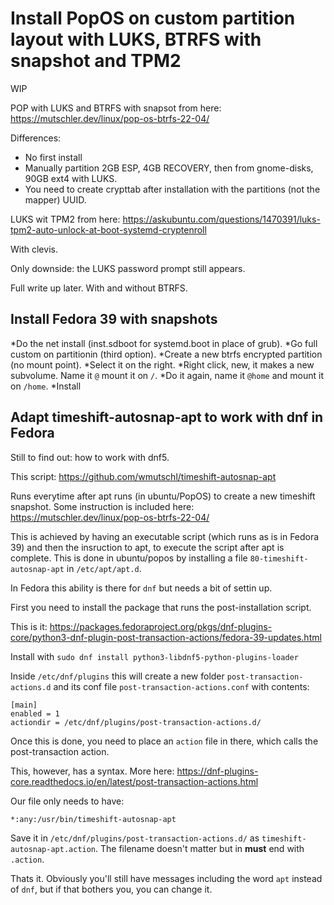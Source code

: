 # Install PopOS on custom partition layout with LUKS, BTRFS with snapshot and TPM2
WIP

POP with LUKS and BTRFS with snapsot from here: https://mutschler.dev/linux/pop-os-btrfs-22-04/

Differences:
* No first install
* Manually partition 2GB ESP, 4GB RECOVERY, then from gnome-disks, 90GB ext4 with LUKS.
* You need to create crypttab after installation with the partitions (not the mapper) UUID.

LUKS wit TPM2 from here: https://askubuntu.com/questions/1470391/luks-tpm2-auto-unlock-at-boot-systemd-cryptenroll

With clevis.

Only downside: the LUKS password prompt still appears.

Full write up later. With and without BTRFS.


## Install Fedora 39 with snapshots
*Do the net install (inst.sdboot for systemd.boot in place of grub).
*Go full custom on partitionin (third option).
*Create a new btrfs encrypted partition (no mount point).
*Select it on the right.
*Right click, new, it makes a new subvolume. Name it ```@``` mount it on ```/```.
*Do it again, name it ```@home``` and mount it on ```/home```.
*Install

## Adapt timeshift-autosnap-apt to work with dnf in Fedora
Still to find out: how to work with dnf5.

This script: https://github.com/wmutschl/timeshift-autosnap-apt

Runs everytime after apt runs (in ubuntu/PopOS) to create a new timeshift snapshot.
Some instruction is included here: https://mutschler.dev/linux/pop-os-btrfs-22-04/

This is achieved by having an executable script (which runs as is in Fedora 39) and then the insruction to apt, to execute the script after apt is complete.
This is done in ubuntu/popos by installing a file ```80-timeshift-autosnap-apt``` in ```/etc/apt/apt.d```. 

In Fedora this ability is there for ```dnf``` but needs a bit of settin up.

First you need to install the package that runs the post-installation script.

This is it: https://packages.fedoraproject.org/pkgs/dnf-plugins-core/python3-dnf-plugin-post-transaction-actions/fedora-39-updates.html

Install with ```sudo dnf install python3-libdnf5-python-plugins-loader```

Inside ```/etc/dnf/plugins``` this will create a new folder ```post-transaction-actions.d``` and its conf file ```post-transaction-actions.conf``` with contents:

~~~      
[main]
enabled = 1
actiondir = /etc/dnf/plugins/post-transaction-actions.d/
~~~

Once this is done, you need to place an ```action``` file in there, which calls the post-transaction action. 

This, however, has a syntax. More here: https://dnf-plugins-core.readthedocs.io/en/latest/post-transaction-actions.html

Our file only needs to have:
~~~
*:any:/usr/bin/timeshift-autosnap-apt     
~~~
Save it in ```/etc/dnf/plugins/post-transaction-actions.d/``` as ```timeshift-autosnap-apt.action```. The filename doesn't matter but in **must** end with ```.action```.

Thats it. Obviously you'll still have messages including the word ```apt``` instead of ```dnf```, but if that bothers you, you can change it.

